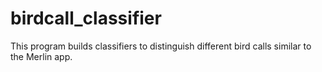 # birdcall_classifier
This program builds classifiers to distinguish different bird calls similar to the Merlin app.
